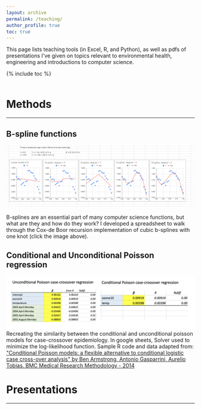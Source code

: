 ```yaml
---
layout: archive
permalink: /teaching/
author_profile: true
toc: true
---
```


This page lists teaching tools (in Excel, R, and Python), as well as pdfs of presentations I've given on topics relevant to environmental health, engineering and introductions to computer science.

{% include toc %}
<br><br>
# Methods
***
## B-spline functions

[![B-spline functions](/assets/images/Bspline_thumb.PNG)](https://docs.google.com/spreadsheets/d/1E8ozpvn5O1euQtNcaiMLqa-QP4Q_PBpoAX7TgeKYCkU/edit?usp=sharing)

B-splines are an essential part of many computer science functions, but what are they and how do they work? I developed a spreadsheet to walk through the Cox-de Boor recursion implementation of cubic b-splines with one knot (click the image above).

## Conditional and Unconditional Poisson regression
[![Poisson](/assets/images/Poisson.png)](https://docs.google.com/spreadsheets/d/1eNbHk5S-NEwsu49rO7XXXCVJnmLdLUQRxH3OQ-5HwUU/edit?usp=sharing) Recreating the similarity between the conditional and unconditional poisson models for case-crossover epidemiology. In google sheets, Solver used to minimize the log-likelihood function. Sample R code and data adapted from:
["Conditional Poisson models: a flexible alternative to conditional logistic	case cross-over analysis" by Ben Armstrong, Antonio Gasparrini, Aurelio Tobias. BMC Medical Research Methodology - 2014](https://bmcmedresmethodol.biomedcentral.com/articles/10.1186/1471-2288-14-122)			

# Presentations
***
